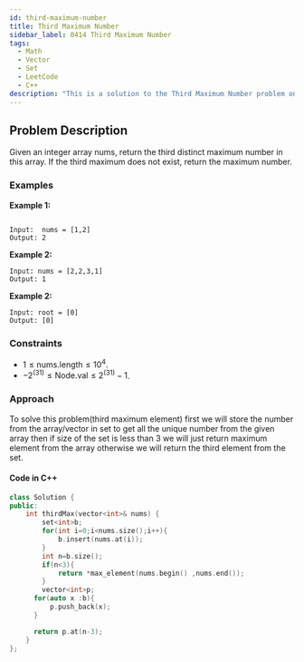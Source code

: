 ```yaml
---
id: third-maximum-number
title: Third Maximum Number
sidebar_label: 0414 Third Maximum Number
tags:
  - Math
  - Vector
  - Set
  - LeetCode
  - C++
description: "This is a solution to the Third Maximum Number problem on LeetCode."
---
```


## Problem Description

Given an integer array nums, return the third distinct maximum number in this array. If the third maximum does not exist, return the maximum number.

### Examples

**Example 1:**

```

Input:  nums = [1,2]
Output: 2
```

**Example 2:**

```
Input: nums = [2,2,3,1]
Output: 1
```

**Example 2:**

```
Input: root = [0]
Output: [0]
```

### Constraints

- $1 \leq \text{nums.length} \leq 10^4$.
- $-2^(31) \leq \text{Node.val} \leq 2^(31)-1$.

### Approach 

To solve this problem(third maximum element) first we will store the number from the array/vector in set to get all the unique number from the given array then if size of the set is less than 3 we will just return maximum element from the array otherwise we will return the third element from the set.

#### Code in C++

```cpp
class Solution {
public:
    int thirdMax(vector<int>& nums) {
        set<int>b;
        for(int i=0;i<nums.size();i++){
            b.insert(nums.at(i));
        }
        int n=b.size();
        if(n<3){
            return *max_element(nums.begin() ,nums.end());
        }
        vector<int>p;
      for(auto x :b){
          p.push_back(x);
      }

      return p.at(n-3);
    }
};
```


